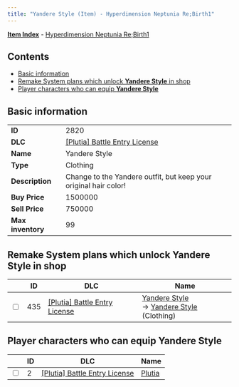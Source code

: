 ```yaml
---
title: "Yandere Style (Item) - Hyperdimension Neptunia Re;Birth1"
---
```


[**Item Index**](/neptunia/rb1/item/index.html) - [Hyperdimension Neptunia Re;Birth1](/neptunia/rb1)

## Contents

- [Basic information](#basic-information)
- [Remake System plans which unlock **Yandere Style** in shop](#remake-system-plans-which-unlock-yandere-style-in-shop)
- [Player characters who can equip **Yandere Style**](#player-characters-who-can-equip-yandere-style)

## Basic information

|   |   |
| -- | -- |
| **ID** | 2820 |
| **DLC** | [[Plutia] Battle Entry License](/neptunia/rb1/dlc/7-plutia.html) |
| **Name** | Yandere Style |
| **Type** | Clothing |
| **Description** | Change to the Yandere outfit, but keep your original hair color! |
| **Buy Price** | 1500000 |
| **Sell Price** | 750000 |
| **Max inventory** | 99 |

## Remake System plans which unlock **Yandere Style** in shop

|    | ID | DLC | Name |
| -- | -- | --- | ---- |
| <input type="checkbox" id="rb1-remake-7-435" class="trackbox" /> | 435 | [[Plutia] Battle Entry License](/neptunia/rb1/dlc/7-plutia.html) | [Yandere Style](/neptunia/rb1/remake/7-435-yandere-style.html)<br />→ [Yandere Style](/neptunia/rb1/item/7-2820-yandere-style.html) (Clothing) |

## Player characters who can equip **Yandere Style**

|    | ID | DLC | Name |
| -- | -- | --- | ---- |
| <input type="checkbox" id="rb1-player-7-2" class="trackbox" /> | 2 | [[Plutia] Battle Entry License](/neptunia/rb1/dlc/7-plutia.html) | [Plutia](/neptunia/rb1/player/7-2-plutia.html) |